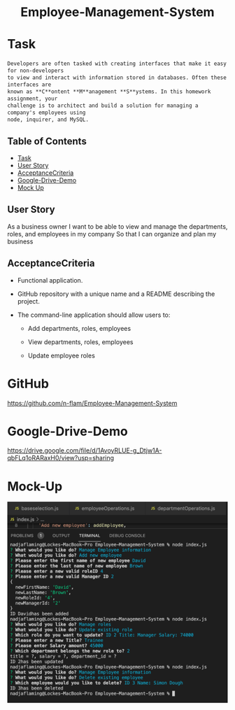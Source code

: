 <h1 align="center">Employee-Management-System</h1>

# Task
```
Developers are often tasked with creating interfaces that make it easy for non-developers
to view and interact with information stored in databases. Often these interfaces are
known as **C**ontent **M**anagement **S**ystems. In this homework assignment, your
challenge is to architect and build a solution for managing a company's employees using
node, inquirer, and MySQL.
```

## Table of Contents

* [Task](#Task)
* [User Story](#UserStory)
* [AcceptanceCriteria](#AcceptanceCriteria)
* [Google-Drive-Demo](#Google-Drive-Demo)
* [Mock Up](#mockup)

## User Story

As a business owner
I want to be able to view and manage the departments, roles, and employees
in my company
So that I can organize and plan my business

## AcceptanceCriteria

* Functional application.

* GitHub repository with a unique name and a README describing the project.

* The command-line application should allow users to:

  * Add departments, roles, employees

  * View departments, roles, employees

  * Update employee roles

# GitHub
https://github.com/n-flam/Employee-Management-System

# Google-Drive-Demo
https://drive.google.com/file/d/1AvoyRLUE-g_Dtjw1A-qbFLq1oRARaxH0/view?usp=sharing


# Mock-Up
![Alt text](https://github.com/n-flam/Employee-Management-System/blob/master/assets/mockup.png)

